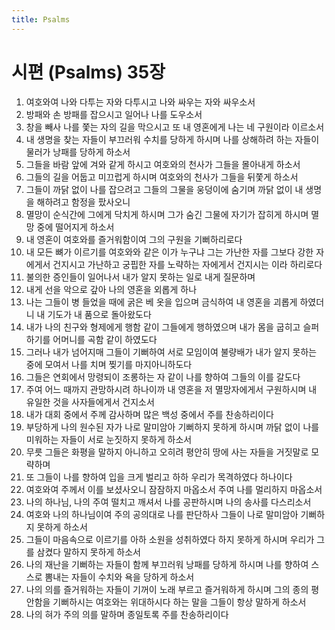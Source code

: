 ```yaml
---
title: Psalms
---
```


# 시편 (Psalms) 35장
1. 여호와여 나와 다투는 자와 다투시고 나와 싸우는 자와 싸우소서
1. 방패와 손 방패를 잡으시고 일어나 나를 도우소서
1. 창을 빼사 나를 쫓는 자의 길을 막으시고 또 내 영혼에게 나는 네 구원이라 이르소서
1. 내 생명을 찾는 자들이 부끄러워 수치를 당하게 하시며 나를 상해하려 하는 자들이 물러가 낭패를 당하게 하소서
1. 그들을 바람 앞에 겨와 같게 하시고 여호와의 천사가 그들을 몰아내게 하소서
1. 그들의 길을 어둡고 미끄럽게 하시며 여호와의 천사가 그들을 뒤쫓게 하소서
1. 그들이 까닭 없이 나를 잡으려고 그들의 그물을 웅덩이에 숨기며 까닭 없이 내 생명을 해하려고 함정을 팠사오니
1. 멸망이 순식간에 그에게 닥치게 하시며 그가 숨긴 그물에 자기가 잡히게 하시며 멸망 중에 떨어지게 하소서
1. 내 영혼이 여호와를 즐거워함이여 그의 구원을 기뻐하리로다
1. 내 모든 뼈가 이르기를 여호와와 같은 이가 누구냐 그는 가난한 자를 그보다 강한 자에게서 건지시고 가난하고 궁핍한 자를 노략하는 자에게서 건지시는 이라 하리로다
1. 불의한 증인들이 일어나서 내가 알지 못하는 일로 내게 질문하며
1. 내게 선을 악으로 갚아 나의 영혼을 외롭게 하나
1. 나는 그들이 병 들었을 때에 굵은 베 옷을 입으며 금식하여 내 영혼을 괴롭게 하였더니 내 기도가 내 품으로 돌아왔도다
1. 내가 나의 친구와 형제에게 행함 같이 그들에게 행하였으며 내가 몸을 굽히고 슬퍼하기를 어머니를 곡함 같이 하였도다
1. 그러나 내가 넘어지매 그들이 기뻐하여 서로 모임이여 불량배가 내가 알지 못하는 중에 모여서 나를 치며 찢기를 마지아니하도다
1. 그들은 연회에서 망령되이 조롱하는 자 같이 나를 향하여 그들의 이를 갈도다
1. 주여 어느 때까지 관망하시려 하나이까 내 영혼을 저 멸망자에게서 구원하시며 내 유일한 것을 사자들에게서 건지소서
1. 내가 대회 중에서 주께 감사하며 많은 백성 중에서 주를 찬송하리이다
1. 부당하게 나의 원수된 자가 나로 말미암아 기뻐하지 못하게 하시며 까닭 없이 나를 미워하는 자들이 서로 눈짓하지 못하게 하소서
1. 무릇 그들은 화평을 말하지 아니하고 오히려 평안히 땅에 사는 자들을 거짓말로 모략하며
1. 또 그들이 나를 향하여 입을 크게 벌리고 하하 우리가 목격하였다 하나이다
1. 여호와여 주께서 이를 보셨사오니 잠잠하지 마옵소서 주여 나를 멀리하지 마옵소서
1. 나의 하나님, 나의 주여 떨치고 깨셔서 나를 공판하시며 나의 송사를 다스리소서
1. 여호와 나의 하나님이여 주의 공의대로 나를 판단하사 그들이 나로 말미암아 기뻐하지 못하게 하소서
1. 그들이 마음속으로 이르기를 아하 소원을 성취하였다 하지 못하게 하시며 우리가 그를 삼켰다 말하지 못하게 하소서
1. 나의 재난을 기뻐하는 자들이 함께 부끄러워 낭패를 당하게 하시며 나를 향하여 스스로 뽐내는 자들이 수치와 욕을 당하게 하소서
1. 나의 의를 즐거워하는 자들이 기꺼이 노래 부르고 즐거워하게 하시며 그의 종의 평안함을 기뻐하시는 여호와는 위대하시다 하는 말을 그들이 항상 말하게 하소서
1. 나의 혀가 주의 의를 말하며 종일토록 주를 찬송하리이다